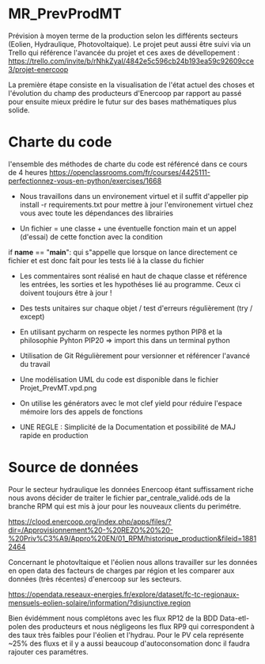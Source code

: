 # MR_PrevProdMT
Prévision à moyen terme de la production selon les différents secteurs (Eolien, Hydraulique, Photovoltaique).
Le projet peut aussi être suivi via un Trello qui référence l'avancée du projet et ces axes de dévellopement : https://trello.com/invite/b/rNhkZyaI/4842e5c596cb24b193ea59c92609cce3/projet-enercoop

La première étape consiste en la visualisation de l'état actuel des choses et  l'évolution du champ des producteurs d'Enercoop par rapport au passé pour ensuite mieux prédire le futur sur des bases mathématiques plus solide. 

# Charte du code 

l'ensemble des méthodes de charte du code est référencé dans ce cours de 4 heures 
https://openclassrooms.com/fr/courses/4425111-perfectionnez-vous-en-python/exercises/1668

- Nous travaillons dans un environement virtuel et il suffit d'appeller pip install -r requirements.txt pour mettre à jour l'environement virtuel chez vous avec toute les dépendances des librairies

- Un fichier = une classe + une éventuelle fonction main et un appel (d'essai) de cette fonction avec la condition

if __name__ == "__main__": qui s"appelle que lorsque on lance directement ce fichier et est donc fait pour les tests lié à la classe du fichier

- Les commentaires sont réalisé en haut de chaque classe et référence les entrées, les sorties et les hypothéses lié au programme. Ceux ci doivent toujours être à jour ! 

- Des tests unitaires sur chaque objet / test d'erreurs régulièrement (try / except)

- En utilisant pycharm on respecte les normes python PIP8 et la philosophie Pyhton PIP20 => import this dans un terminal python

- Utilisation de Git Régulièrement pour versionner et référencer l'avancé du travail 

- Une modélisation UML du code est disponible dans le fichier Projet_PrevMT.vpd.png

- On utilise les générators avec le mot clef yield pour réduire l'espace mémoire lors des appels de fonctions

- UNE REGLE : Simplicité de la Documentation et possibilité de MAJ rapide en production 

# Source de données 

Pour le secteur hydraulique les données Enercoop étant suffissament riche nous avons décider de traiter le fichier par_centrale_validé.ods de la branche RPM qui est mis à jour pour les nouveaux clients du perimétre. 

https://clood.enercoop.org/index.php/apps/files/?dir=/Approvisionnement%20-%20REZO%20%20-%20Priv%C3%A9/Appro%20EN/01_RPM/historique_production&fileid=18812464

Concernant le photovltaique et l'éolien nous allons travailler sur les données en open data des facteurs de charges par région et les comparer aux données (très récentes) d'enercoop sur les secteurs.

https://opendata.reseaux-energies.fr/explore/dataset/fc-tc-regionaux-mensuels-eolien-solaire/information/?disjunctive.region

Bien évidémment nous complétons avec les flux RP12 de la BDD Data-etl-polen des producteurs et nous négligeons les flux RP9 qui correspondent à des taux très faibles pour l'éolien et l'hydrau. 
Pour le PV cela représente ~25% des fluxs et il y a aussi beaucoup d'autoconsomation donc il faudra rajouter ces paramétres. 

